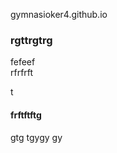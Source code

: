  gymnasioker4.github.io


### rgttrgtrg    
fefeef   
 rfrfrft
 
 t  
 
 #### frftftftg
 gtg
 tgygy
 gy
 
